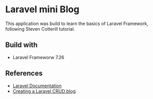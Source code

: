 # Laravel mini Blog

This application was build to learn the basics of Laravel Framework, following Steven Cotterill tutorial.

## Build with

- Laravel Frameworw 7.26

## References
- [Laravel Documentation](https://laravel.com/docs/7.x "Laravel Documentation")
- [Creating a Laravel CRUD blog](https://stevencotterill.com/articles/creating-a-laravel-crud-blog "Creating a Laravel CRUD blog")